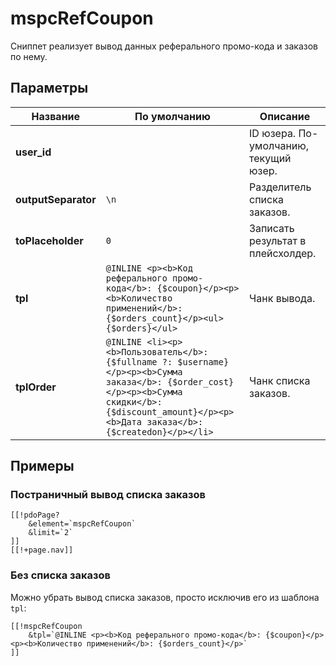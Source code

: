 # mspcRefCoupon

Сниппет реализует вывод данных реферального промо-кода и заказов по нему.

## Параметры

| Название            | По умолчанию                                                                                                                                                                                          | Описание                              |
| ------------------- | ----------------------------------------------------------------------------------------------------------------------------------------------------------------------------------------------------- | ------------------------------------- |
| **user_id**         |                                                                                                                                                                                                       | ID юзера. По-умолчанию, текущий юзер. |
| **outputSeparator** | `\n`                                                                                                                                                                                                  | Разделитель списка заказов.           |
| **toPlaceholder**   | `0`                                                                                                                                                                                                   | Записать результат в плейсхолдер.     |
| **tpl**             | `@INLINE <p><b>Код реферального промо-кода</b>: {$coupon}</p><p><b>Количество применений</b>: {$orders_count}</p><ul>{$orders}</ul>`                                                                  | Чанк вывода.                          |
| **tplOrder**        | `@INLINE <li><p><b>Пользователь</b>: {$fullname ?: $username}</p><p><b>Сумма заказа</b>: {$order_cost}</p><p><b>Сумма скидки</b>: {$discount_amount}</p><p><b>Дата заказа</b>: {$createdon}</p></li>` | Чанк списка заказов.                  |

## Примеры

### Постраничный вывод списка заказов

```modx
[[!pdoPage?
    &element=`mspcRefCoupon`
    &limit=`2`
]]
[[!+page.nav]]
```

### Без списка заказов

Можно убрать вывод списка заказов, просто исключив его из шаблона `tpl`:

```modx
[[!mspcRefCoupon
    &tpl=`@INLINE <p><b>Код реферального промо-кода</b>: {$coupon}</p><p><b>Количество применений</b>: {$orders_count}</p>`
]]
```
